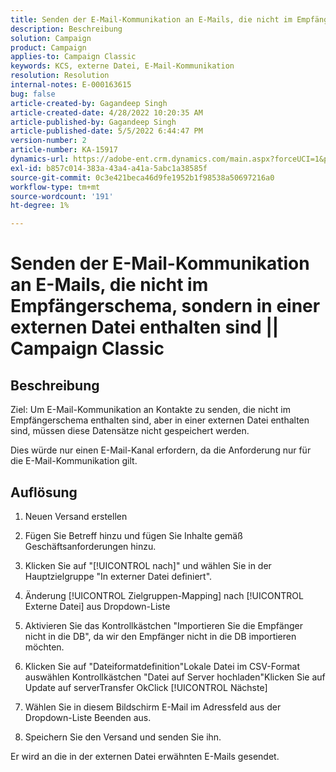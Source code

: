 ```yaml
---
title: Senden der E-Mail-Kommunikation an E-Mails, die nicht im Empfängerschema, sondern in einer externen Datei enthalten sind || Campaign Classic
description: Beschreibung
solution: Campaign
product: Campaign
applies-to: Campaign Classic
keywords: KCS, externe Datei, E-Mail-Kommunikation
resolution: Resolution
internal-notes: E-000163615
bug: false
article-created-by: Gagandeep Singh
article-created-date: 4/28/2022 10:20:35 AM
article-published-by: Gagandeep Singh
article-published-date: 5/5/2022 6:44:47 PM
version-number: 2
article-number: KA-15917
dynamics-url: https://adobe-ent.crm.dynamics.com/main.aspx?forceUCI=1&pagetype=entityrecord&etn=knowledgearticle&id=f3a22ad1-dcc6-ec11-a7b6-0022480a1004
exl-id: b857c014-383a-43a4-a41a-5abc1a38585f
source-git-commit: 0c3e421beca46d9fe1952b1f98538a50697216a0
workflow-type: tm+mt
source-wordcount: '191'
ht-degree: 1%

---
```


# Senden der E-Mail-Kommunikation an E-Mails, die nicht im Empfängerschema, sondern in einer externen Datei enthalten sind || Campaign Classic

## Beschreibung


Ziel: Um E-Mail-Kommunikation an Kontakte zu senden, die nicht im Empfängerschema enthalten sind, aber in einer externen Datei enthalten sind, müssen diese Datensätze nicht gespeichert werden.

Dies würde nur einen E-Mail-Kanal erfordern, da die Anforderung nur für die E-Mail-Kommunikation gilt.


## Auflösung


1. Neuen Versand erstellen

2. Fügen Sie Betreff hinzu und fügen Sie Inhalte gemäß Geschäftsanforderungen hinzu.

3. Klicken Sie auf &quot;[!UICONTROL nach]&quot; und wählen Sie in der Hauptzielgruppe &quot;In externer Datei definiert&quot;.

4. Änderung [!UICONTROL Zielgruppen-Mapping] nach [!UICONTROL Externe Datei] aus Dropdown-Liste

5. Aktivieren Sie das Kontrollkästchen &quot;Importieren Sie die Empfänger nicht in die DB&quot;, da wir den Empfänger nicht in die DB importieren möchten.

6. Klicken Sie auf &quot;Dateiformatdefinition&quot;Lokale Datei im CSV-Format auswählen Kontrollkästchen &quot;Datei auf Server hochladen&quot;Klicken Sie auf Update auf serverTransfer OkClick [!UICONTROL Nächste]

7. Wählen Sie in diesem Bildschirm E-Mail im Adressfeld aus der Dropdown-Liste Beenden aus.

8. Speichern Sie den Versand und senden Sie ihn.

Er wird an die in der externen Datei erwähnten E-Mails gesendet.
